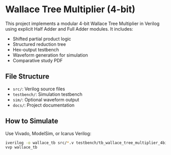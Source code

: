 # Wallace Tree Multiplier (4-bit)

This project implements a modular 4-bit Wallace Tree Multiplier in Verilog using explicit Half Adder and Full Adder modules. It includes:

- Shifted partial product logic
- Structured reduction tree
- Hex-output testbench
- Waveform generation for simulation
- Comparative study PDF

## File Structure
- `src/`: Verilog source files
- `testbench/`: Simulation testbench
- `sim/`: Optional waveform output
- `docs/`: Project documentation

## How to Simulate
Use Vivado, ModelSim, or Icarus Verilog:
```bash
iverilog -o wallace_tb src/*.v testbench/tb_wallace_tree_multiplier_4bit.v
vvp wallace_tb
